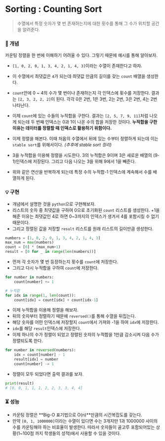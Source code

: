 # Sorting : Counting Sort

> 수열에서 특정 숫자가 몇 번 존재하는지에 대한 횟수를 통해 그 수가 위치할 공간을 알려준다.



### :orange_book: 개념

카운팅 정렬을 한 번에 이해하기 어려울 수 있다. 그렇기 때문에 예시를 통해 알아보자.

- `[1, 0, 2, 0, 1, 3, 4, 2, 1, 4, 3]`이라는 수열이 존재한다고 하자. 

- 이 수열에서 최댓값은 `4`가 되는데 최댓값 만큼의 길이를 갖는 `count` 배열을 생성한다. 

- `count`안에 0 ~ 4의 수가 몇 번이나 존재하는지 각 인덱스에 횟수를 저장한다. 결과는 `[2, 3, 2, 2, 2]`이 된다. 각각 0은 2번, 1은 3번, 2는 2번, 3은 2번, 4는 2번 나타난다. 
- 이제 `count`에 있는 수들의 누적합을 구한다. 결과는 `[2, 5, 7, 9, 11]`처럼 나오게 되는데 두 번째 인덱스는 0과 1이 나온 수의 합을 저장한 것이다.  **누적합을 구한 이유는 데이터를 정렬할 때 인덱스로 활용하기 위함이다.**
- 이제 정렬을 해본다. 이때 처음의 수열에서 뒤에 있는 수부터 정렬하게 되는데 이는 `stable sort`를 위해서이다. *(추후에 stable sort 정리)* 
- 3을 누적합을 이용해 정렬을 시도한다. 3의 누적합은 9이며 3은 새로운 배열의 (9-1)인덱스에 저장된다. 그리고 다음 나오는 3을 위해 9에서 1을 빼준다. 
- 위와 같은 연산을 반복하게 되는데 특정 수의 누적합-1 인덱스에 계속해서 수를 배열하게 된다.



### :bulb: 구현

- 개념에서 설명한 것을 `python`으로 구현해보자.
- 리스트의 숫자 중 최댓값을 구하여 0으로 초기화된  `count` 리스트를 생성한다. +1을 해준 이유는 최댓값인 4로 하면 0~3까지의 인덱스가 생겨서 4를 포함시킬 수 없기 때문이다.
- 그리고 정렬된 값을 저장할 `result` 리스트를 원래 리스트의 길이만큼 생성한다.

```python
numbers = [1, 0, 2, 0, 1, 3, 4, 2, 1, 4, 3]
max_num = max(numbers)
count = [0] * (max_num+1)
result = [0 for _ in range(len(numbers))]
```

- 먼저 각 숫자가 몇 번 등장하는지 횟수를 `count`에 저장한다.
- 그리고 다시 누적합을 구하여 `count`에 저장한다.

```python
for number in numbers:
    count[number] += 1

# 누적합
for idx in range(1, len(count)):
    count[idx] = count[idx] + count[idx-1]
```

- 이제 누적합을 이용해 정렬을 해보자.
- 뒤의 숫자부터 정렬하기 때문에 `reversed()`를 통해 수열을 뒤집는다.
- 해당 숫자를 어떤 인덱스에 저장할지 `count`에서 가져와 -1을 하여 `idx`에 저장한다.
- `idx`를 해당 `result`인덱스에 저장한다.
- 이제 하나의 수가 정렬이 되었고 정렬된 숫자의 누적합을 1만큼 감소시켜 다음 수가 정렬되도록 한다.

```python
for number in reversed(numbers):
    idx = count[number] - 1
    result[idx] = number
    count[number] -= 1
```

- 정렬이 모두 되었다면 출력 결과를 보자.

```python
print(result)
# [0, 0, 1, 1, 1, 2, 2, 3, 3, 4, 4]
```



### :hourglass_flowing_sand: 성능

- 카운팅 정렬은 **Big-O 표기법으로 O(n)**만큼의 시간복잡도를 갖는다. 
- 만약 `[0, 1, 1000000]`이라는 수열이 있다면 수는 3개지만 1과 1000000 사이의 수를 카운팅해야 하는 비효율이 발생한다. 따라서 숫자들이 골고루 포함되어있는 상황(1~100점 까지 학생들의 성적)에서 사용할 수 있을 것이다.